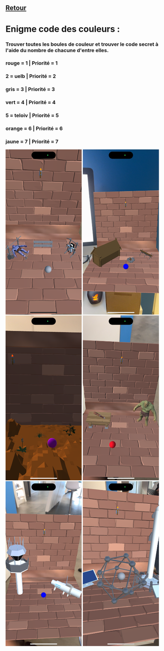 ## [Retour](/ressources/Enigmes.md)

# Enigme code des couleurs :

  ### Trouver toutes les boules de couleur et trouver le code secret à l'aide du nombre de chacune d'entre elles.

  
  ### rouge = 1 | Priorité = 1
 
  ### 2 = uelb | Priorité = 2
 
  ### gris = 3 | Priorité = 3
 
  ### vert = 4 | Priorité = 4
 
  ### 5 = teloiv | Priorité  = 5
 
  ### orange = 6 | Priorité = 6
 
  ### jaune = 7 | Priorité = 7
 
  <p float="left">
  <img src="/Images/IMG_1578.PNG" alt="Morse" width="250" />
  <img src="/Images/IMG_1558.PNG" alt="Morse" width="250" />
  <img src="/Images/IMG_1561.PNG" alt="Morse" width="250" />
  <img src="/Images/IMG_1562.PNG" alt="Morse" width="250" />
  <img src="/Images/IMG_1563.PNG" alt="Morse" width="250" />
  <img src="/Images/IMG_1564.PNG" alt="Morse" width="250" />
</p>

